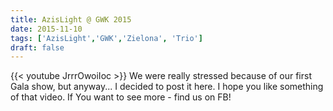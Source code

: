 ```yaml
---
title: AzisLight @ GWK 2015
date: 2015-11-10
tags: ['AzisLight','GWK','Zielona', 'Trio']
draft: false
---
```

{{< youtube JrrrOwoiIoc >}}
We were really stressed because of our first Gala show, but anyway... I decided to post it here. I hope you like something of that video. If You want to see more - find us on FB!
